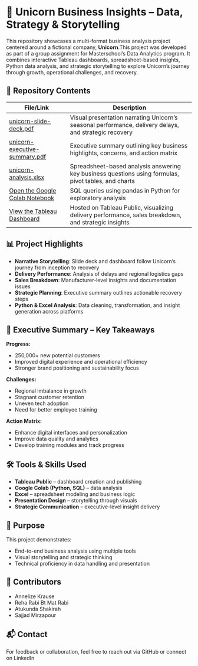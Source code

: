 # 🦄 Unicorn Business Insights – Data, Strategy & Storytelling

This repository showcases a multi-format business analysis project centered around a fictional company, **Unicorn**.This project was developed as part of a group assignment for Masterschool’s Data Analytics program. It combines interactive Tableau dashboards, spreadsheet-based insights, Python data analysis, and strategic storytelling to explore Unicorn’s journey through growth, operational challenges, and recovery.

## 📁 Repository Contents

| File/Link | Description |
|-----------|-------------|
| [unicorn-slide-deck.pdf](./unicorn-slide-deck.pdf) | Visual presentation narrating Unicorn’s seasonal performance, delivery delays, and strategic recovery |
| [unicorn-executive-summary.pdf](./unicorn-executive-summary.pdf) | Executive summary outlining key business highlights, concerns, and action matrix |
| [unicorn-analysis.xlsx](./unicorn-analysis.xlsx) | Spreadsheet-based analysis answering key business questions using formulas, pivot tables, and charts |
| [Open the Google Colab Notebook](https://colab.research.google.com/drive/1awAOhRTej0EmJNdU9QLbPQG0rv3XE85n?usp=sharing) | SQL queries using pandas in Python for exploratory analysis 
| [View the Tableau Dashboard](https://public.tableau.com/shared/GK8HXZHRP?:display_count=n&:origin=viz_share_link) | Hosted on Tableau Public, visualizing delivery performance, sales breakdown, and strategic insights |

## 📊 Project Highlights

- **Narrative Storytelling**: Slide deck and dashboard follow Unicorn’s journey from inception to recovery
- **Delivery Performance**: Analysis of delays and regional logistics gaps
- **Sales Breakdown**: Manufacturer-level insights and documentation issues
- **Strategic Planning**: Executive summary outlines actionable recovery steps
- **Python & Excel Analysis**: Data cleaning, transformation, and insight generation across platforms

## 🧾 Executive Summary – Key Takeaways

**Progress:**
- 250,000+ new potential customers
- Improved digital experience and operational efficiency
- Stronger brand positioning and sustainability focus

**Challenges:**
- Regional imbalance in growth
- Stagnant customer retention
- Uneven tech adoption
- Need for better employee training

**Action Matrix:**
- Enhance digital interfaces and personalization
- Improve data quality and analytics
- Develop training modules and track progress

## 🛠 Tools & Skills Used

- **Tableau Public** – dashboard creation and publishing  
- **Google Colab (Python, SQL)** – data analysis  
- **Excel** – spreadsheet modeling and business logic  
- **Presentation Design** – storytelling through visuals  
- **Strategic Communication** – executive-level insight delivery

## 🎯 Purpose

This project demonstrates:
- End-to-end business analysis using multiple tools
- Visual storytelling and strategic thinking
- Technical proficiency in data handling and presentation

## 👥 Contributors
  
- Annelize Krause
- Reha Rabi Bt Mat Rabi 
- Atukunda Shakirah  
- Sajjad Mirzapour

## 📬 Contact

For feedback or collaboration, feel free to reach out via GitHub or connect on LinkedIn
